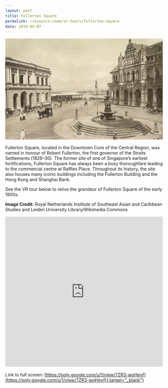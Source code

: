 ```yaml
---
layout: post
title: Fullerton Square
permalink: /resource-room/vr-tours/fullerton-square
date: 2019-05-07
---
```


![Banner for Fullerton Square VR Tour](/images/banner-vr-tours-fullerton-square.jpg)

Fullerton Square, located in the Downtown Core of the Central Region, was named in honour of Robert Fullerton, the first governor of the Straits Settlements (1826–30). The former site of one of Singapore’s earliest fortifications, Fullerton Square has always been a busy thoroughfare leading to the commercial centre at Raffles Place. Throughout its history, the site also houses many iconic buildings including the Fullerton Building and the Hong Kong and Shanghai Bank.

See the VR tour below to relive the grandeur of Fullerton Square of the early 1900s.

**Image Credit**: Royal Netherlands Institute of Southeast Asian and Caribbean Studies and Leiden University Library/Wikimedia Commons

<iframe width="100%" height="480px" src="https://poly.google.com/view/7ZR3-woHeyf/embed?chrome=min" frameborder="0" style="border:none;" allowvr="yes" allow="vr; xr; accelerometer; magnetometer; gyroscope; autoplay;" allowfullscreen mozallowfullscreen="true" webkitallowfullscreen="true" onmousewheel="" ></iframe>

Link to full screen: [https://poly.google.com/u/1/view/7ZR3-woHeyf](https://poly.google.com/u/1/view/7ZR3-woHeyf){:target="_blank"}
